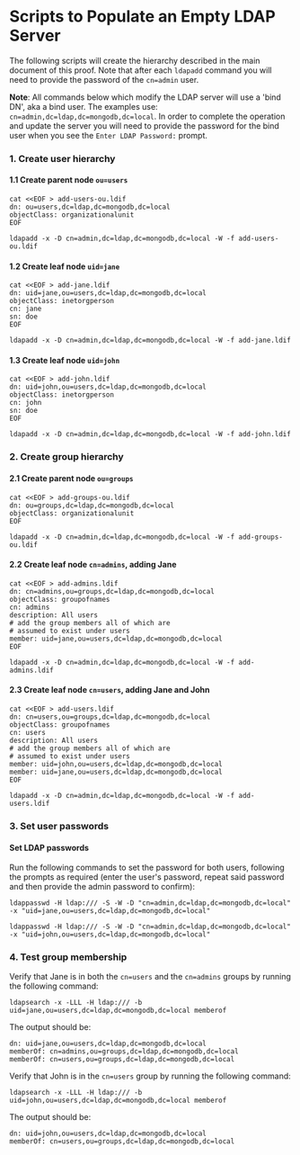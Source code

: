 # Scripts to Populate an Empty LDAP Server

The following scripts will create the hierarchy described in the main document of this proof. Note that after each `ldapadd` command you will need to provide the password of the `cn=admin` user.

**Note**: All commands below which modify the LDAP server will use a 'bind DN', aka a bind user. The examples use: `cn=admin,dc=ldap,dc=mongodb,dc=local`. In order to complete the operation and update the server you will need to provide the password for the bind user when you see the `Enter LDAP Password:` prompt.

### 1. Create user hierarchy

#### 1.1 Create parent node `ou=users`

```
cat <<EOF > add-users-ou.ldif
dn: ou=users,dc=ldap,dc=mongodb,dc=local
objectClass: organizationalunit
EOF

ldapadd -x -D cn=admin,dc=ldap,dc=mongodb,dc=local -W -f add-users-ou.ldif
```

#### 1.2 Create leaf node `uid=jane`

```
cat <<EOF > add-jane.ldif
dn: uid=jane,ou=users,dc=ldap,dc=mongodb,dc=local
objectClass: inetorgperson
cn: jane
sn: doe
EOF

ldapadd -x -D cn=admin,dc=ldap,dc=mongodb,dc=local -W -f add-jane.ldif
```

#### 1.3 Create leaf node `uid=john`

```
cat <<EOF > add-john.ldif
dn: uid=john,ou=users,dc=ldap,dc=mongodb,dc=local
objectClass: inetorgperson
cn: john
sn: doe
EOF

ldapadd -x -D cn=admin,dc=ldap,dc=mongodb,dc=local -W -f add-john.ldif
```

### 2. Create group hierarchy

#### 2.1 Create parent node `ou=groups`

```
cat <<EOF > add-groups-ou.ldif
dn: ou=groups,dc=ldap,dc=mongodb,dc=local
objectClass: organizationalunit
EOF

ldapadd -x -D cn=admin,dc=ldap,dc=mongodb,dc=local -W -f add-groups-ou.ldif
```

#### 2.2 Create leaf node `cn=admins`, adding Jane

```
cat <<EOF > add-admins.ldif
dn: cn=admins,ou=groups,dc=ldap,dc=mongodb,dc=local
objectClass: groupofnames
cn: admins
description: All users
# add the group members all of which are
# assumed to exist under users
member: uid=jane,ou=users,dc=ldap,dc=mongodb,dc=local
EOF

ldapadd -x -D cn=admin,dc=ldap,dc=mongodb,dc=local -W -f add-admins.ldif
```

#### 2.3 Create leaf node `cn=users`, adding Jane and John

```
cat <<EOF > add-users.ldif
dn: cn=users,ou=groups,dc=ldap,dc=mongodb,dc=local
objectClass: groupofnames
cn: users
description: All users
# add the group members all of which are
# assumed to exist under users
member: uid=john,ou=users,dc=ldap,dc=mongodb,dc=local
member: uid=jane,ou=users,dc=ldap,dc=mongodb,dc=local
EOF

ldapadd -x -D cn=admin,dc=ldap,dc=mongodb,dc=local -W -f add-users.ldif
```

### 3. Set user passwords

#### Set LDAP passwords

Run the following commands to set the password for both users, following the prompts as required (enter the user's password, repeat said password and then provide the admin password to confirm):

```
ldappasswd -H ldap:/// -S -W -D "cn=admin,dc=ldap,dc=mongodb,dc=local" -x "uid=jane,ou=users,dc=ldap,dc=mongodb,dc=local"
```

```
ldappasswd -H ldap:/// -S -W -D "cn=admin,dc=ldap,dc=mongodb,dc=local" -x "uid=john,ou=users,dc=ldap,dc=mongodb,dc=local"
```

### 4. Test group membership

Verify that Jane is in both the `cn=users` and the `cn=admins` groups by running the following command:

```
ldapsearch -x -LLL -H ldap:/// -b uid=jane,ou=users,dc=ldap,dc=mongodb,dc=local memberof
```

The output should be:

```
dn: uid=jane,ou=users,dc=ldap,dc=mongodb,dc=local
memberOf: cn=admins,ou=groups,dc=ldap,dc=mongodb,dc=local
memberOf: cn=users,ou=groups,dc=ldap,dc=mongodb,dc=local
```

Verify that John is in the `cn=users` group by running the following command:

```
ldapsearch -x -LLL -H ldap:/// -b uid=john,ou=users,dc=ldap,dc=mongodb,dc=local memberof
```

The output should be:

```
dn: uid=john,ou=users,dc=ldap,dc=mongodb,dc=local
memberOf: cn=users,ou=groups,dc=ldap,dc=mongodb,dc=local
```
